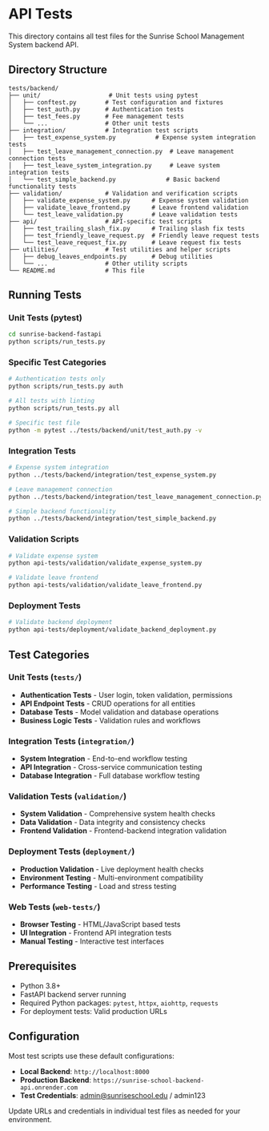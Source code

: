 # API Tests

This directory contains all test files for the Sunrise School Management System backend API.

## Directory Structure

```
tests/backend/
├── unit/                   # Unit tests using pytest
│   ├── conftest.py        # Test configuration and fixtures
│   ├── test_auth.py       # Authentication tests
│   ├── test_fees.py       # Fee management tests
│   └── ...                # Other unit tests
├── integration/           # Integration test scripts
│   ├── test_expense_system.py           # Expense system integration tests
│   ├── test_leave_management_connection.py  # Leave management connection tests
│   ├── test_leave_system_integration.py     # Leave system integration tests
│   └── test_simple_backend.py              # Basic backend functionality tests
├── validation/            # Validation and verification scripts
│   ├── validate_expense_system.py      # Expense system validation
│   ├── validate_leave_frontend.py      # Leave frontend validation
│   └── test_leave_validation.py        # Leave validation tests
├── api/                   # API-specific test scripts
│   ├── test_trailing_slash_fix.py      # Trailing slash fix tests
│   ├── test_friendly_leave_request.py  # Friendly leave request tests
│   └── test_leave_request_fix.py       # Leave request fix tests
├── utilities/             # Test utilities and helper scripts
│   ├── debug_leaves_endpoints.py       # Debug utilities
│   └── ...                # Other utility scripts
└── README.md              # This file
```

## Running Tests

### Unit Tests (pytest)
```bash
cd sunrise-backend-fastapi
python scripts/run_tests.py
```

### Specific Test Categories
```bash
# Authentication tests only
python scripts/run_tests.py auth

# All tests with linting
python scripts/run_tests.py all

# Specific test file
python -m pytest ../tests/backend/unit/test_auth.py -v
```

### Integration Tests
```bash
# Expense system integration
python ../tests/backend/integration/test_expense_system.py

# Leave management connection
python ../tests/backend/integration/test_leave_management_connection.py

# Simple backend functionality
python ../tests/backend/integration/test_simple_backend.py
```

### Validation Scripts
```bash
# Validate expense system
python api-tests/validation/validate_expense_system.py

# Validate leave frontend
python api-tests/validation/validate_leave_frontend.py
```

### Deployment Tests
```bash
# Validate backend deployment
python api-tests/deployment/validate_backend_deployment.py
```

## Test Categories

### Unit Tests (`tests/`)
- **Authentication Tests** - User login, token validation, permissions
- **API Endpoint Tests** - CRUD operations for all entities
- **Database Tests** - Model validation and database operations
- **Business Logic Tests** - Validation rules and workflows

### Integration Tests (`integration/`)
- **System Integration** - End-to-end workflow testing
- **API Integration** - Cross-service communication testing
- **Database Integration** - Full database workflow testing

### Validation Tests (`validation/`)
- **System Validation** - Comprehensive system health checks
- **Data Validation** - Data integrity and consistency checks
- **Frontend Validation** - Frontend-backend integration validation

### Deployment Tests (`deployment/`)
- **Production Validation** - Live deployment health checks
- **Environment Testing** - Multi-environment compatibility
- **Performance Testing** - Load and stress testing

### Web Tests (`web-tests/`)
- **Browser Testing** - HTML/JavaScript based tests
- **UI Integration** - Frontend API integration tests
- **Manual Testing** - Interactive test interfaces

## Prerequisites

- Python 3.8+
- FastAPI backend server running
- Required Python packages: `pytest`, `httpx`, `aiohttp`, `requests`
- For deployment tests: Valid production URLs

## Configuration

Most test scripts use these default configurations:
- **Local Backend**: `http://localhost:8000`
- **Production Backend**: `https://sunrise-school-backend-api.onrender.com`
- **Test Credentials**: admin@sunriseschool.edu / admin123

Update URLs and credentials in individual test files as needed for your environment.
